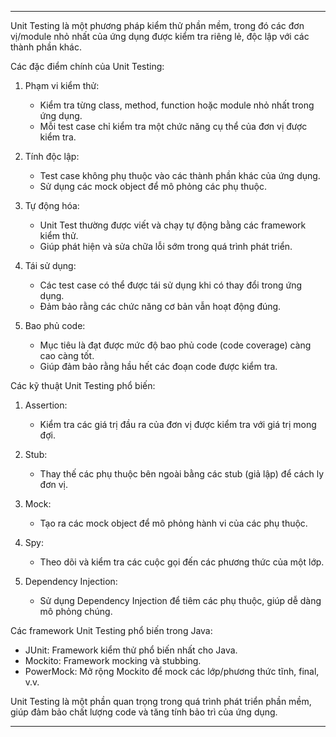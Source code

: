
---
Unit Testing là một phương pháp kiểm thử phần mềm, trong đó các đơn vị/module nhỏ nhất của ứng dụng được kiểm tra riêng lẻ, độc lập với các thành phần khác.

Các đặc điểm chính của Unit Testing:

1. Phạm vi kiểm thử:
    
    - Kiểm tra từng class, method, function hoặc module nhỏ nhất trong ứng dụng.
    - Mỗi test case chỉ kiểm tra một chức năng cụ thể của đơn vị được kiểm tra.
2. Tính độc lập:
    
    - Test case không phụ thuộc vào các thành phần khác của ứng dụng.
    - Sử dụng các mock object để mô phỏng các phụ thuộc.
3. Tự động hóa:
    
    - Unit Test thường được viết và chạy tự động bằng các framework kiểm thử.
    - Giúp phát hiện và sửa chữa lỗi sớm trong quá trình phát triển.
4. Tái sử dụng:
    
    - Các test case có thể được tái sử dụng khi có thay đổi trong ứng dụng.
    - Đảm bảo rằng các chức năng cơ bản vẫn hoạt động đúng.
5. Bao phủ code:
    
    - Mục tiêu là đạt được mức độ bao phủ code (code coverage) càng cao càng tốt.
    - Giúp đảm bảo rằng hầu hết các đoạn code được kiểm tra.

Các kỹ thuật Unit Testing phổ biến:

1. Assertion:
    
    - Kiểm tra các giá trị đầu ra của đơn vị được kiểm tra với giá trị mong đợi.
2. Stub:
    
    - Thay thế các phụ thuộc bên ngoài bằng các stub (giả lập) để cách ly đơn vị.
3. Mock:
    
    - Tạo ra các mock object để mô phỏng hành vi của các phụ thuộc.
4. Spy:
    
    - Theo dõi và kiểm tra các cuộc gọi đến các phương thức của một lớp.
5. Dependency Injection:
    
    - Sử dụng Dependency Injection để tiêm các phụ thuộc, giúp dễ dàng mô phỏng chúng.

Các framework Unit Testing phổ biến trong Java:

- JUnit: Framework kiểm thử phổ biến nhất cho Java.
- Mockito: Framework mocking và stubbing.
- PowerMock: Mở rộng Mockito để mock các lớp/phương thức tĩnh, final, v.v.

Unit Testing là một phần quan trọng trong quá trình phát triển phần mềm, giúp đảm bảo chất lượng code và tăng tính bảo trì của ứng dụng.


---

